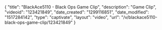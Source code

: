 {
    "title": "BlackAce5110 - Black Ops Game Clip",
    "description": "Game Clip",
    "videoid": "123421849",
    "date_created": "1299116851",
    "date_modified": "1517284142",
    "type": "captivate",
    "layout": "video",
    "url": "\/v\/blackace5110-black-ops-game-clip\/123421849"
}
